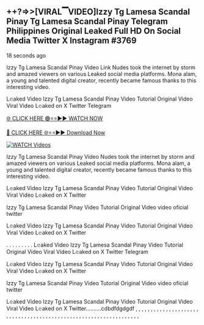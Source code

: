 ## ++?=>>[VIRAL▔VIDEO]Izzy Tg Lamesa Scandal Pinay Tg Lamesa Scandal Pinay Telegram Philippines Original Leaked Full HD On Social Media Twitter X Instagram #3769

18 seconds ago

Izzy Tg Lamesa Scandal Pinay Video Link Nudes took the internet by storm and amazed viewers on various Leaked social media platforms. Mona alam, a young and talented digital creator, recently became famous thanks to this interesting video.

L𝚎aked Video Izzy Tg Lamesa Scandal Pinay Video Tutorial Original Video Viral Video L𝚎aked on X Twitter Telegram

[🌐 CLICK HERE 🟢==►► WATCH NOW](https://dekho-ki-hoy-07-2k25.blogspot.com/2025/01/viral-on.html)

[🔴 CLICK HERE 🌐==►► Download Now](https://dekho-ki-hoy-07-2k25.blogspot.com/2025/01/viral-on.html)

[![WATCH Videos](https://i.imgur.com/dJHk4Zq.gif)](https://dekho-ki-hoy-07-2k25.blogspot.com/2025/01/viral-on.html)

Izzy Tg Lamesa Scandal Pinay Video Nudes took the internet by storm and amazed viewers on various Leaked social media platforms. Mona alam, a young and talented digital creator, recently became famous thanks to this interesting video.

L𝚎aked Video Izzy Tg Lamesa Scandal Pinay Video Tutorial Original Video Viral Video L𝚎aked on X Twitter

Izzy Tg Lamesa Scandal Pinay Video Tutorial Original Video video oficial twitter

L𝚎aked Video Izzy Tg Lamesa Scandal Pinay Video Tutorial Original Video Viral Video L𝚎aked on X Twitter

. . . . . . . . . L𝚎aked Video Izzy Tg Lamesa Scandal Pinay Video Tutorial Original Video Viral Video L𝚎aked on X Twitter Telegram

L𝚎aked Video Izzy Tg Lamesa Scandal Pinay Video Tutorial Original Video Viral Video L𝚎aked on X Twitter

Izzy Tg Lamesa Scandal Pinay Video Tutorial Original Video video oficial twitter

L𝚎aked Video Izzy Tg Lamesa Scandal Pinay Video Tutorial Original Video Viral Video L𝚎aked on X Twitter..........cdbdfdgdgdf
,
,
,
,
,
,
,
,
,
,
,
,
,
,
,
,
,
,
,
,
,
,
,
,
,
,
,
,
,
,
,
,
,
,
,
,
,
,
,
,
,
,
,
,
,
,
,
,
,
,
,
,
,
,
,
,
,
,
,
,
,
,
,
,
,